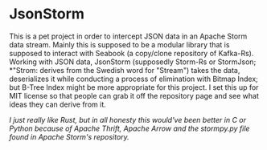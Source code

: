# JsonStorm
This is a pet project in order to intercept JSON data in an Apache Storm data stream.
Mainly this is supposed to be a modular library that is supposed to interact with Seabook (a copy/clone repository of Kafka-Rs).
Working with JSON data, JsonStorm (supposedly Storm-Rs or StormJson; *"Strom: derives from the Swedish word for "Stream") takes the data, deserializes it while conducting a process of elimination with Bitmap Index; but B-Tree Index might be more appropriate for this project.
I set this up for MIT license so that people can grab it off the repository page and see what ideas they can derive from it.

*I just really like Rust, but in all honesty this would've been better in C or Python because of Apache Thrift, Apache Arrow and the stormpy.py file found in Apache Storm's repository.*
